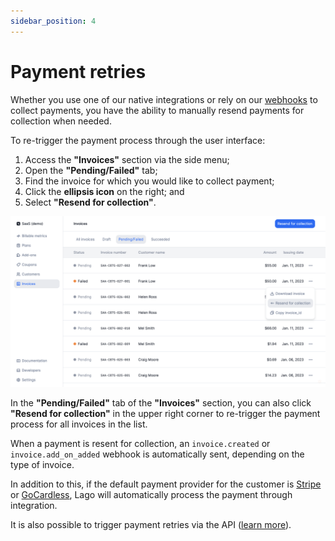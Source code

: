 ```yaml
---
sidebar_position: 4
---
```


# Payment retries
Whether you use one of our native integrations or rely on our [webhooks](../../api/webhooks/messages) to collect payments, you have the ability to manually resend payments for collection when needed.

To re-trigger the payment process through the user interface:
1. Access the **"Invoices"** section via the side menu;
2. Open the **"Pending/Failed"** tab;
3. Find the invoice for which you would like to collect payment;
4. Click the **ellipsis icon** on the right; and
5. Select **"Resend for collection"**.

![Payment retry via the invoice list](../../../static/img/retry-payment.png)

In the **"Pending/Failed"** tab of the **"Invoices"** section, you can also click **"Resend for collection"** in the upper right corner to re-trigger the payment process for all invoices in the list.

When a payment is resent for collection, an `invoice.created` or `invoice.add_on_added` webhook is automatically sent, depending on the type of invoice.

In addition to this, if the default payment provider for the customer is [Stripe](stripe-integration) or [GoCardless](gocardless-integration), Lago will automatically process the payment through integration.

It is also possible to trigger payment retries via the API ([learn more](../../api/invoices/retry-payment)).